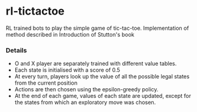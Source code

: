 # rl-tictactoe

RL trained bots to play the simple game of tic-tac-toe.
Implementation of method described in Introduction of Stutton's book

### Details

- O and X player are separately trained with different value tables.
- Each state is initialised with a score of 0.5
- At every turn, players look up the value of all the possible legal states from the current position
- Actions are then chosen using the epsilon-greedy policy.
- At the end of each game, values of each state are updated, except for the states from which an exploratory move was chosen.
